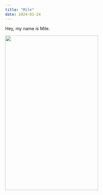 ```yaml
---
title: "Mile"
date: 2024-01-24
---
```


Hey, my name is Mile.


<img src="https://github.com/meilynbear/meilynbear.github.io/assets/154385769/1e5d5e6d-0c11-4ed8-aae9-86f811439da7" width="300" height="500" />
